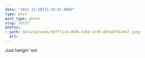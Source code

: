 ```yaml
---
date: "2021-11-18T21:18:47.000Z"
type: post 
post_type: photo
slug: 76727
photos: 
- path: data/uploads/58fff1c0-d698-42bd-ac99-807b8791a947.jpeg
  alt: 
---
```

Just hangin’ out
